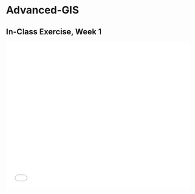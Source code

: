 # Advanced-GIS

## In-Class Exercise, Week 1
<style>.embed-container {position: relative; padding-bottom: 80%; height: 0; max-width: 100%;} .embed-container iframe, .embed-container object, .embed-container iframe{position: absolute; top: 0; left: 0; width: 100%; height: 100%;} small{position: absolute; z-index: 40; bottom: 0; margin-bottom: -15px;}</style><div class="embed-container"><iframe width="500" height="400" frameborder="0" scrolling="no" marginheight="0" marginwidth="0" title="SummerFest 2022" src="//carnegiemellon.maps.arcgis.com/apps/Embed/index.html?webmap=c99faf25865f4bbf9b7ccf559898321b&extent=-80.0287,40.4245,-79.9339,40.4624&zoom=true&previewImage=false&scale=true&disable_scroll=true&theme=light"></iframe></div>
